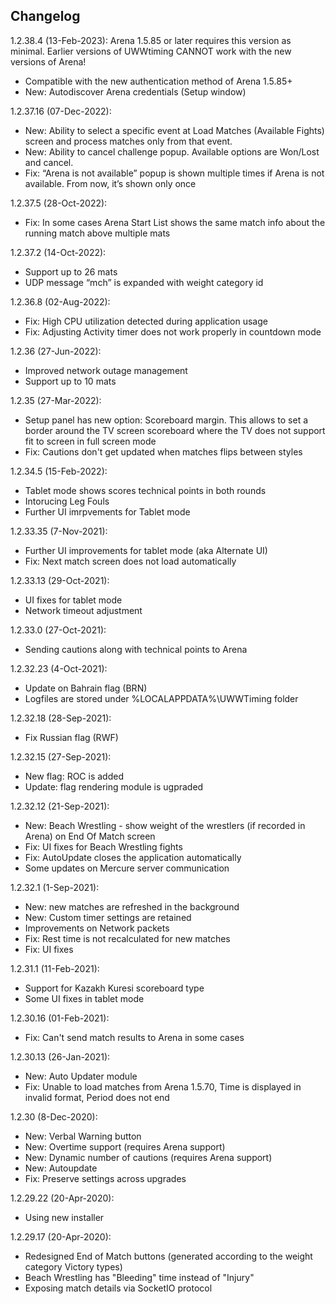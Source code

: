 Changelog
-------------
1.2.38.4 (13-Feb-2023):
Arena 1.5.85 or later requires this version as minimal. Earlier versions of UWWtiming CANNOT work with the new versions of Arena!
 - Compatible with the new authentication method of Arena 1.5.85+
 - New: Autodiscover Arena credentials (Setup window)

1.2.37.16 (07-Dec-2022):
 - New: Ability to select a specific event at Load Matches (Available Fights) screen and process matches only from that event.
 - New: Ability to cancel challenge popup. Available options are Won/Lost and cancel.
 - Fix: “Arena is not available” popup is shown multiple times if Arena is not available. From now, it’s shown only once 

1.2.37.5 (28-Oct-2022):
 - Fix: In some cases Arena Start List shows the same match info about the running match above multiple mats

1.2.37.2 (14-Oct-2022):
 - Support up to 26 mats
 - UDP message “mch” is expanded with weight category id

1.2.36.8 (02-Aug-2022):
- Fix: High CPU utilization detected during application usage
- Fix: Adjusting Activity timer does not work properly in countdown mode

1.2.36 (27-Jun-2022):
 - Improved network outage management
 - Support up to 10 mats

1.2.35 (27-Mar-2022):
 - Setup panel has new option: Scoreboard margin. This allows to set a border around the TV screen scoreboard where the TV does not support fit to screen in full screen mode
 - Fix: Cautions don't get updated when matches flips between styles

1.2.34.5 (15-Feb-2022):
 - Tablet mode shows scores technical points in both rounds
 - Intorucing Leg Fouls
 - Further UI imrpvements for Tablet mode

1.2.33.35 (7-Nov-2021):
 - Further UI improvements for tablet mode (aka Alternate UI)
 - Fix: Next match screen does not load automatically

1.2.33.13 (29-Oct-2021):
 - UI fixes for tablet mode
 - Network timeout adjustment

1.2.33.0 (27-Oct-2021):
 - Sending cautions along with technical points to Arena

1.2.32.23 (4-Oct-2021):
 - Update on Bahrain flag (BRN)
 - Logfiles are stored under %LOCALAPPDATA%\UWWTiming folder

1.2.32.18 (28-Sep-2021):
 - Fix Russian flag (RWF)

1.2.32.15 (27-Sep-2021):
 - New flag: ROC is added
 - Update: flag rendering module is ugpraded

1.2.32.12 (21-Sep-2021):
 - New: Beach Wrestling - show weight of the wrestlers (if recorded in Arena) on End Of Match screen
 - Fix: UI fixes for Beach Wrestling fights
 - Fix: AutoUpdate closes the application automatically
 - Some updates on Mercure server communication

1.2.32.1 (1-Sep-2021):
- New: new matches are refreshed in the background
- New: Custom timer settings are retained
- Improvements on Network packets
- Fix: Rest time is not recalculated for new matches
- Fix: UI fixes

1.2.31.1 (11-Feb-2021):
 - Support for Kazakh Kuresi scoreboard type
 - Some UI fixes in tablet mode

1.2.30.16 (01-Feb-2021):
 - Fix: Can't send match results to Arena in some cases

1.2.30.13 (26-Jan-2021):
 - New: Auto Updater module
 - Fix: Unable to load matches from Arena 1.5.70, Time is displayed in invalid format, Period does not end

1.2.30 (8-Dec-2020):
 - New: Verbal Warning button
 - New: Overtime support (requires Arena support)
 - New: Dynamic number of cautions (requires Arena support)
 - New: Autoupdate
 - Fix: Preserve settings across upgrades
 
1.2.29.22 (20-Apr-2020):
 - Using new installer

1.2.29.17 (20-Apr-2020):
 - Redesigned End of Match buttons (generated according to the weight category Victory types)
 - Beach Wrestling has "Bleeding" time instead of "Injury"
 - Exposing match details via SocketIO protocol 
